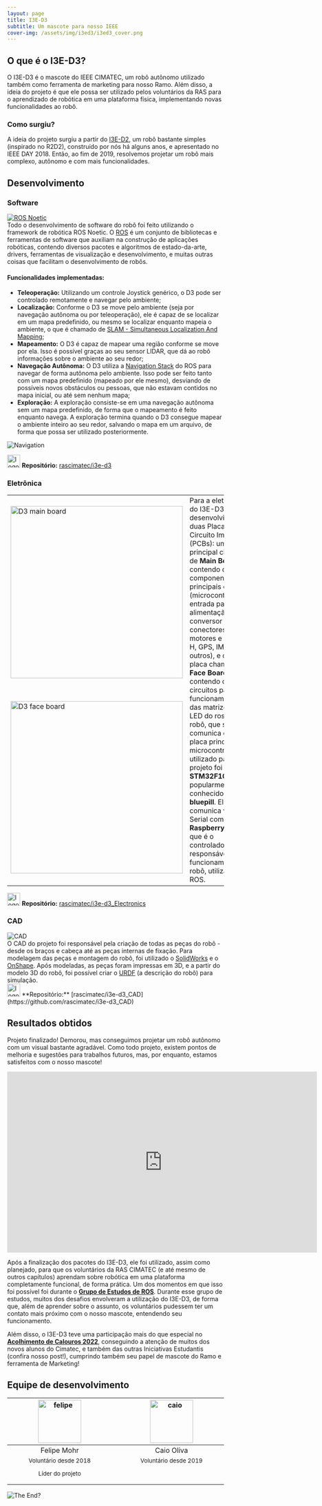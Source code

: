 ```yaml
---
layout: page
title: I3E-D3
subtitle: Um mascote para nosso IEEE
cover-img: /assets/img/i3ed3/i3ed3_cover.png
---
```


## O que é o I3E-D3?
O I3E-D3 é o mascote do IEEE CIMATEC, um robô autônomo utilizado também como ferramenta de marketing para nosso Ramo.
Além disso, a ideia do projeto é que ele possa ser utilizado pelos voluntários da RAS para o aprendizado de robótica em uma plataforma física, implementando novas funcionalidades ao robô.

### Como surgiu?
A ideia do projeto surgiu a partir do [I3E-D2](../project-i3e_d2/), um robô bastante simples (inspirado no R2D2), construído por nós há alguns anos, e apresentado no IEEE DAY 2018. Então, ao fim de 2019, resolvemos projetar um robô mais complexo, autônomo e com mais funcionalidades.

## Desenvolvimento
### Software

<article class="project-preview-left">
    <div class="project-image">
        <a href="https://ros.org/">
        <img src="{{ 'assets/img/i3ed3/rosnoetic.jpeg' | relative_url }}" alt="ROS Noetic" class="rounded-circle"/>
        </a>
    </div>
        Todo o desenvolvimento de software do robô foi feito utilizando o framework de robótica ROS Noetic. O <a href="https://ros.org/">ROS</a> é um conjunto de bibliotecas e ferramentas de software que auxiliam na construção de aplicações robóticas, contendo diversos pacotes e algoritmos de estado-da-arte, drivers, ferramentas de visualização e desenvolvimento, e muitas outras coisas que facilitam o desenvolvimento de robôs.
</article>

#### Funcionalidades implementadas:
- **Teleoperação:** Utilizando um controle Joystick genérico, o D3 pode ser controlado remotamente e navegar pelo ambiente;
- **Localização:** Conforme o D3 se move pelo ambiente (seja por navegação autônoma ou por teleoperação), ele é capaz de se localizar em um mapa predefinido, ou mesmo se localizar enquanto mapeia o ambiente, o que é chamado de [SLAM - Simultaneous Localization And Mapping](https://pt.wikipedia.org/wiki/SLAM_(rob%C3%B3tica));
- **Mapeamento:** O D3 é capaz de mapear uma região conforme se move por ela. Isso é possível graças ao seu sensor LIDAR, que dá ao robô informações sobre o ambiente ao seu redor;
- **Navegação Autônoma:** O D3 utiliza a [Navigation Stack](http://wiki.ros.org/navigation) do ROS para navegar de forma autônoma pelo ambiente. Isso pode ser feito tanto com um mapa predefinido (mapeado por ele mesmo), desviando de possíveis novos obstáculos ou pessoas, que não estavam contidos no mapa inicial, ou até sem nenhum mapa;
- **Exploração:** A exploração consiste-se em uma navegação autônoma sem um mapa predefinido, de forma que o mapeamento é feito enquanto navega. A exploração termina quando o D3 consegue mapear o ambiente inteiro ao seu redor, salvando o mapa em um arquivo, de forma que possa ser utilizado posteriormente.

![Navigation](../assets/img/i3ed3/navigation.png)

<img width="30" src="{{ 'assets/img/github-logo.png' | relative_url }}" alt="logo github"/> **Repositório:** [rascimatec/i3e-d3](https://github.com/rascimatec/i3e-d3)

### Eletrônica

<table class="table-borderless">
    <tbody>
    <tr>
        <td><img src="{{ 'assets/img/i3ed3/D3_Board.png' | relative_url }}" alt="D3 main board" width=400/></td>
        <td rowspan="2" width="50%" style="text-align: left">Para a eletrônica do I3E-D3, foram desenvolvidas duas Placas de Circuito Impresso (PCBs): uma placa principal chamada de <b>Main Board</b>, contendo os componentes principais da placa (microcontrolador, entrada para alimentação, conversor DC-DC, conectores para motores e pontes-H, GPS, IMU, e outros), e outra placa chamada de <b>Face Board</b>, contendo os circuitos para funcionamento das matrizes de LED do rosto do robô, que se comunica com a placa principal. 
        O microcontrolador utilizado para o projeto foi o <b>STM32F103C8T6</b>, popularmente conhecido como <b>bluepill</b>. Ele se comunica via Serial com uma <b>Raspberry Pi 3</b>, que é o controlador responsável pelo funcionamento do robô, utilizando o ROS.
        </td>
    </tr>
    <tr>
        <td><img src="{{ 'assets/img/i3ed3/D3_Face.png' | relative_url }}" alt="D3 face board" width=400/></td>
    </tr>
    </tbody>
</table>

<img width="30" src="{{ 'assets/img/github-logo.png' | relative_url }}" alt="logo github"/> **Repositório:** [rascimatec/i3e-d3_Electronics](https://github.com/rascimatec/i3e-d3_Electronics)


### CAD

<article class="project-preview-right">
    <div class="project-image">
        <img src="{{ 'assets/img/i3ed3/cad.jpeg' | relative_url }}" alt="CAD" class="rounded-circle"/>
    </div>
        O CAD do projeto foi responsável pela criação de todas as peças do robô - desde os braços e cabeça até as peças internas de fixação. Para modelagem das peças e montagem do robô, foi utilizado o <a href="https://www.solidworks.com/pt-br">SolidWorks</a> e o <a href="https://www.onshape.com/en/">OnShape</a>. Após modeladas, as peças foram impressas em 3D, e a partir do modelo 3D do robô, foi possível criar o <a href="http://wiki.ros.org/urdf">URDF</a> (a descrição do robô) para simulação.
</article>
<img width="30" src="{{ 'assets/img/github-logo.png' | relative_url }}" alt="logo github"/> **Repositório:** [rascimatec/i3e-d3_CAD](https://github.com/rascimatec/i3e-d3_CAD)



## Resultados obtidos

Projeto finalizado! Demorou, mas conseguimos projetar um robô autônomo com um visual bastante agradável.
Como todo projeto, existem pontos de melhoria e sugestões para trabalhos futuros, mas, por enquanto, estamos satisfeitos com o nosso mascote!

<iframe width="720" height="420" src="https://www.youtube.com/embed/_L5760xKJU8" title="YouTube video player" frameborder="0" allow="accelerometer; autoplay; clipboard-write; encrypted-media; gyroscope; picture-in-picture" allowfullscreen></iframe>

Após a finalização dos pacotes do I3E-D3, ele foi utilizado, assim como planejado, para que os voluntários da RAS CIMATEC (e até mesmo de outros capítulos) aprendam sobre robótica em uma plataforma completamente funcional, de forma prática. Um dos momentos em que isso foi possível foi durante o **[Grupo de Estudos de ROS](../grupo-ros/)**. Durante esse grupo de estudos, muitos dos desafios envolveram a utilização do I3E-D3, de forma que, além de aprender sobre o assunto, os voluntários pudessem ter um contato mais próximo com o nosso mascote, entendendo seu funcionamento.

Além disso, o I3E-D3 teve uma participação mais do que especial no **[Acolhimento de Calouros 2022](../acolhimento-aos-calouros-2022/)**, conseguindo a atenção de muitos dos novos alunos do Cimatec, e também das outras Iniciativas Estudantis (confira nosso post!), cumprindo também seu papel de mascote do Ramo e ferramenta de Marketing!

## Equipe de desenvolvimento
<div class="row">
  <div class=" col-xl-auto offset-xl-0 col-lg-4 offset-lg-0">
    <div class="mobile-side-scroller">
      <table class="table-borderless highlight">
        <thead>
          <tr>
            <th><a href="https://www.linkedin.com/in/felipe-mohr-a9922a15a"><center><img src="{{ 'assets/img/voluntarios/felipe_mohr.png' | relative_url}}" width="100" alt="felipe" class="img-fluid rounded-circle blur-img" /></center></a></th>
            <th></th>
            <th><center><img src="{{ 'assets/img/voluntarios/caio_oliva.png' | relative_url }}" width="100" alt="caio" class="img-fluid rounded-circle" /></center></th>
          </tr>
        </thead>
        <tbody>
          <tr class="font-weight-bolder" style="text-align: center margin-top: 0">
            <td width="50%"><center>Felipe Mohr</center></td>
            <td></td>
            <td width="50%"><center>Caio Oliva</center></td>
          </tr>
          <tr style="text-align: center" >
            <td style="vertical-align: top"><small><center>Voluntário desde 2018 <p/> Líder do projeto</center></small></td>
            <td></td>
            <td style="vertical-align: top"><small><center>Voluntário desde 2019</center></small></td>
          </tr>
        </tbody>
      </table>
    </div>
  </div>
</div>

![The End?](../assets/img/i3ed3/the_end.gif)
